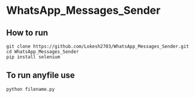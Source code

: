 # WhatsApp_Messages_Sender

## How to run

```
git clone https://github.com/Lokesh2703/WhatsApp_Messages_Sender.git
cd WhatsApp_Messages_Sender
pip install selenium
```

## To run anyfile use

`python filename.py`
